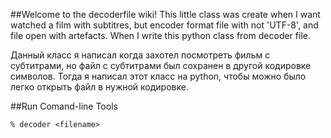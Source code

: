 ##Welcome to the decoderfile wiki!
This little class was create when I want watched a film with subtitres, 
but encoder format file with not 'UTF-8', and file open with artefacts. 
When I write this python class from decoder file.

Данный класс я написал когда захотел посмотреть фильм с субтитрами, 
но файл с субтитрами был сохранен в другой кодировке символов. 
Тогда я написал этот класс на python, чтобы можно было легко открыть файл в нужной кодировке.


##Run Comand-line Tools

`% decoder <filename>`
